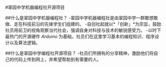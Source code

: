 #翠园中学机器编程社开源项目

##什么是翠园中学机器编程社？
-翠园中学机器编程社是由翠园中学一群敢想敢做、走在科技前沿的先锋学生们组建的。
-自创社起就以*「创新」*为宗旨，鼓励社员用前卫的视角观察当代社会，强调自身对科技与技术的敏锐感受力。
-以时下最热门的开源硬件 *Arduino* 为基础，社员们在这里学习基本的编程知识、程序设计以及算法逻辑。

##什么是翠园中学编程社开源项目？
-社员们所拥有的分享精神，激励他们将自己的代码上传到网上，并希望帮助到有需要的人。
